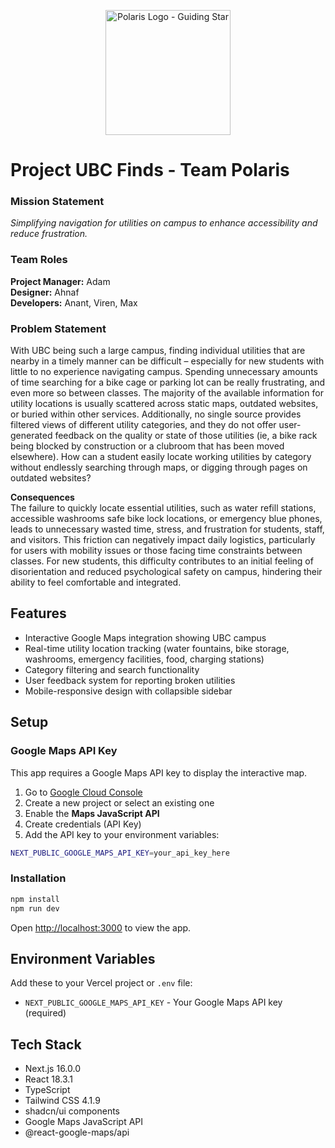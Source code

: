 <p align="center">
  <img src="https://github.com/user-attachments/assets/b25e12ac-55a2-4a61-8b27-f4a5ab9f477d" alt="Polaris Logo - Guiding Star" width="200"/>
</p>

# Project **UBC Finds** - Team Polaris

### Mission Statement 
*Simplifying navigation for utilities on campus to enhance accessibility and reduce frustration.*

### Team Roles
**Project Manager:** Adam \
**Designer:** Ahnaf \
**Developers:** Anant, Viren, Max

### Problem Statement

With UBC being such a large campus, finding individual utilities that are nearby in a timely manner can be difficult – especially for new students with little to no experience navigating campus. Spending unnecessary amounts of time searching for a bike cage or parking lot can be really frustrating, and even more so between classes. The majority of the available information for utility locations is usually scattered across static maps, outdated websites, or buried within other services. Additionally, no single source provides filtered views of different utility categories, and they do not offer user-generated feedback on the quality or state of those utilities (ie, a bike rack being blocked by construction or a clubroom that has been moved elsewhere). How can a student easily locate working utilities by category without endlessly searching through maps, or digging through pages on outdated websites?

**Consequences** \
The failure to quickly locate essential utilities, such as water refill stations, accessible washrooms safe bike lock locations, or emergency blue phones, leads to unnecessary wasted time, stress, and frustration for students, staff, and visitors. This friction can negatively impact daily logistics, particularly for users with mobility issues or those facing time constraints between classes. For new students, this difficulty contributes to an initial feeling of disorientation and reduced psychological safety on campus, hindering their ability to feel comfortable and integrated.

## Features

- Interactive Google Maps integration showing UBC campus
- Real-time utility location tracking (water fountains, bike storage, washrooms, emergency facilities, food, charging stations)
- Category filtering and search functionality
- User feedback system for reporting broken utilities
- Mobile-responsive design with collapsible sidebar

## Setup

### Google Maps API Key

This app requires a Google Maps API key to display the interactive map.

1. Go to [Google Cloud Console](https://console.cloud.google.com/)
2. Create a new project or select an existing one
3. Enable the **Maps JavaScript API**
4. Create credentials (API Key)
5. Add the API key to your environment variables:

```bash
NEXT_PUBLIC_GOOGLE_MAPS_API_KEY=your_api_key_here
```

### Installation

```bash
npm install
npm run dev
```

Open [http://localhost:3000](http://localhost:3000) to view the app.

## Environment Variables

Add these to your Vercel project or `.env` file:

- `NEXT_PUBLIC_GOOGLE_MAPS_API_KEY` - Your Google Maps API key (required)

## Tech Stack

- Next.js 16.0.0
- React 18.3.1
- TypeScript
- Tailwind CSS 4.1.9
- shadcn/ui components
- Google Maps JavaScript API
- @react-google-maps/api
